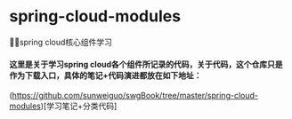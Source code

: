 # spring-cloud-modules
:feet::feet:spring cloud核心组件学习

#### 这里是关于学习spring cloud各个组件所记录的代码，关于代码，这个仓库只是作为下载入口，具体的笔记+代码演进都放在如下地址：

(https://github.com/sunweiguo/swgBook/tree/master/spring-cloud-modules)[学习笔记+分类代码]
